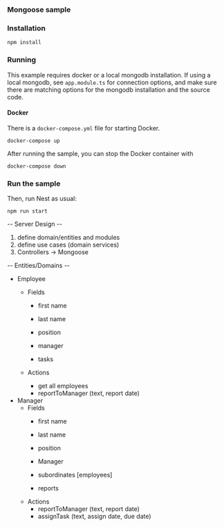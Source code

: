 ### Mongoose sample

### Installation


`npm install`

### Running

This example requires docker or a local mongodb installation.  If using a local mongodb, see `app.module.ts` for connection options, and make sure there are matching options for the mongodb installation and the source code.

#### Docker

There is a `docker-compose.yml` file for starting Docker.

`docker-compose up`

After running the sample, you can stop the Docker container with

`docker-compose down`

### Run the sample

Then, run Nest as usual:

`npm run start`


-- Server Design --
1. define domain/entities and modules
2. define use cases (domain services)
3. Controllers -> Mongoose


-- Entities/Domains --
- Employee
    - Fields
        - first name
        - last name
        - position

        - manager
        - tasks

    - Actions
        - get all employees
        - reportToManager (text, report date)
- Manager
    - Fields
        - first name
        - last name
        - position

        - Manager
        - subordinates [employees]
        - reports
    - Actions
        - reportToManager (text, report date)
        - assignTask (text, assign date, due date)

